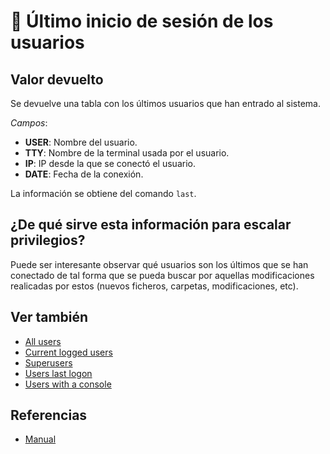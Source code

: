 # 👥 Último inicio de sesión de los usuarios

## Valor devuelto
Se devuelve una tabla con los últimos usuarios que han entrado al sistema.

*Campos*:
- **USER**: Nombre del usuario.
- **TTY**: Nombre de la terminal usada por el usuario.
- **IP**: IP desde la que se conectó el usuario.
- **DATE**: Fecha de la conexión.

La información se obtiene del comando `last`.

## ¿De qué sirve esta información para escalar privilegios?
Puede ser interesante observar qué usuarios son los últimos que se han conectado de tal forma que se pueda buscar por aquellas modificaciones realicadas por estos (nuevos ficheros, carpetas, modificaciones, etc).


## Ver también
- [All users](all)
- [Current logged users](current)
- [Superusers](superusers)
- [Users last logon](last_logon)
- [Users with a console](console)


## Referencias
- [Manual](https://www.man7.org/linux/man-pages/man1/last.1.html)